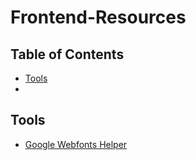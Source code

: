 # Frontend-Resources

## Table of Contents
- [Tools](#tools)
- 
## Tools
- [Google Webfonts Helper](https://google-webfonts-helper.herokuapp.com/fonts)
